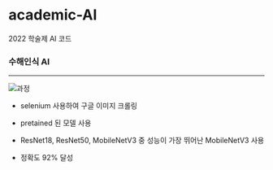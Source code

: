 # academic-AI
2022 학술제 AI 코드

### 수해인식 AI ###
- - -
![과정](https://github.com/jeonghani/academic-AI/assets/81557284/6ca78005-726d-410b-ba76-73b81144d0e8)

- selenium 사용하여 구글 이미지 크롤링
- pretained 된 모델 사용
- ResNet18, ResNet50, MobileNetV3 중 성능이 가장 뛰어난 MobileNetV3 사용

- 정확도 92% 달성
